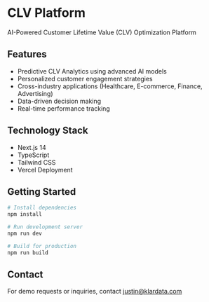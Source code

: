 # CLV Platform

AI-Powered Customer Lifetime Value (CLV) Optimization Platform

## Features

- Predictive CLV Analytics using advanced AI models
- Personalized customer engagement strategies
- Cross-industry applications (Healthcare, E-commerce, Finance, Advertising)
- Data-driven decision making
- Real-time performance tracking

## Technology Stack

- Next.js 14
- TypeScript
- Tailwind CSS
- Vercel Deployment

## Getting Started

```bash
# Install dependencies
npm install

# Run development server
npm run dev

# Build for production
npm run build
```

## Contact

For demo requests or inquiries, contact justin@klardata.com
